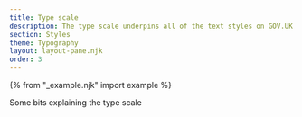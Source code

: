 ```yaml
---
title: Type scale
description: The type scale underpins all of the text styles on GOV.UK
section: Styles
theme: Typography
layout: layout-pane.njk
order: 3
---
```


{% from "_example.njk" import example %}

Some bits explaining the type scale